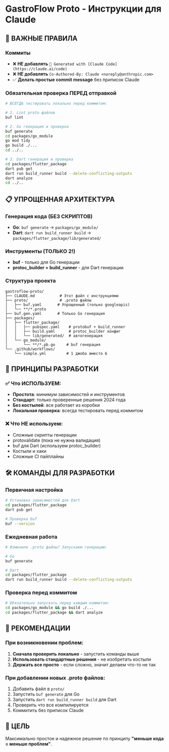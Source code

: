 # GastroFlow Proto - Инструкции для Claude

## 🚨 ВАЖНЫЕ ПРАВИЛА

### Коммиты
- ❌ **НЕ добавлять** `🤖 Generated with [Claude Code](https://claude.ai/code)`
- ❌ **НЕ добавлять** `Co-Authored-By: Claude <noreply@anthropic.com>`
- ✅ **Делать простые commit message** без приписок Claude

### Обязательная проверка ПЕРЕД отправкой
```bash
# ВСЕГДА тестировать локально перед коммитом:

# 1. Lint proto файлов
buf lint

# 2. Go генерация и проверка
buf generate
cd packages/go_module
go mod tidy
go build ./...
cd ../..

# 3. Dart генерация и проверка  
cd packages/flutter_package
dart pub get
dart run build_runner build --delete-conflicting-outputs
dart analyze
cd ../..
```

## 📋 УПРОЩЕННАЯ АРХИТЕКТУРА

### Генерация кода (БЕЗ СКРИПТОВ)
- **Go**: `buf generate` → `packages/go_module/`
- **Dart**: `dart run build_runner build` → `packages/flutter_package/lib/generated/`

### Инструменты (ТОЛЬКО 2!)
- **buf** - только для Go генерации
- **protoc_builder + build_runner** - для Dart генерации

### Структура проекта
```
gastroflow-proto/
├── CLAUDE.md           # Этот файл с инструкциями
├── proto/              # .proto файлы
│   ├── buf.yaml       # Упрощенный (только googleapis)
│   └── **/*.proto
├── buf.gen.yaml       # Только Go генерация
├── packages/
│   ├── flutter_package/
│   │   ├── pubspec.yaml    # protobuf + build_runner
│   │   ├── build.yaml      # protoc_builder конфиг
│   │   └── lib/generated/  # автогенерация
│   └── go_module/
│       └── **/*.pb.go     # buf генерация
└── .github/workflows/
    └── simple.yml         # 1 джоба вместо 6
```

## 🎯 ПРИНЦИПЫ РАЗРАБОТКИ

### ✅ Что ИСПОЛЬЗУЕМ:
- **Простота**: минимум зависимостей и инструментов
- **Стандарт**: только проверенные решения 2024 года
- **Без костылей**: все работает из коробки
- **Локальная проверка**: всегда тестировать перед коммитом

### ❌ Что НЕ используем:
- Сложные скрипты генерации
- protovalidate (пока не нужна валидация)
- buf для Dart (используем protoc_builder)
- Костыли и хаки
- Сложные CI пайплайны

## 🛠️ КОМАНДЫ ДЛЯ РАЗРАБОТКИ

### Первичная настройка
```bash
# Установка зависимостей для Dart
cd packages/flutter_package
dart pub get

# Проверка buf
buf --version
```

### Ежедневная работа
```bash
# Изменили .proto файлы? Запускаем генерацию:

# Go
buf generate

# Dart  
cd packages/flutter_package
dart run build_runner build --delete-conflicting-outputs
```

### Проверка перед коммитом
```bash
# Обязательно запускать перед каждым коммитом:
cd packages/go_module && go build ./...
cd packages/flutter_package && dart analyze
```

## 📝 РЕКОМЕНДАЦИИ

### При возникновении проблем:
1. **Сначала проверить локально** - запустить команды выше
2. **Использовать стандартные решения** - не изобретать костыли
3. **Держать все просто** - если сложно, значит делаем что-то не так

### При добавлении новых .proto файлов:
1. Добавить файл в `proto/`
2. Запустить `buf generate` для Go
3. Запустить `dart run build_runner build` для Dart
4. Проверить что все компилируется
5. Коммитить без приписок Claude

## 🎯 ЦЕЛЬ
Максимально простое и надежное решение по принципу **"меньше кода = меньше проблем"**.